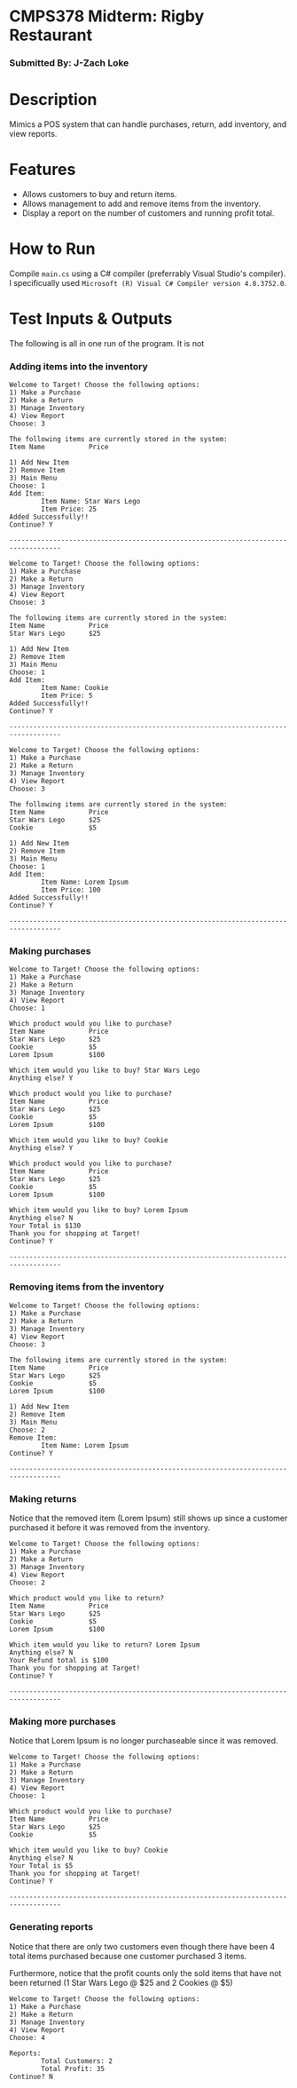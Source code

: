 # CMPS378 Midterm: Rigby Restaurant
### Submitted By: J-Zach Loke

# Description
Mimics a POS system that can handle purchases, return, add inventory, and view reports.

# Features
* Allows customers to buy and return items.
* Allows management to add and remove items from the inventory.
* Display a report on the number of customers and running profit total.

# How to Run
Compile `main.cs` using a C# compiler (preferrably Visual Studio's compiler). I specificually used `Microsoft (R) Visual C# Compiler version 4.8.3752.0`.

# Test Inputs & Outputs
The following is all in one run of the program. It is not

### Adding items into the inventory
```
Welcome to Target! Choose the following options:
1) Make a Purchase
2) Make a Return
3) Manage Inventory
4) View Report
Choose: 3

The following items are currently stored in the system:
Item Name           Price

1) Add New Item
2) Remove Item
3) Main Menu
Choose: 1
Add Item:
        Item Name: Star Wars Lego
        Item Price: 25
Added Successfully!!
Continue? Y

-----------------------------------------------------------------------------------

Welcome to Target! Choose the following options:
1) Make a Purchase
2) Make a Return
3) Manage Inventory
4) View Report
Choose: 3

The following items are currently stored in the system:
Item Name           Price
Star Wars Lego      $25

1) Add New Item
2) Remove Item
3) Main Menu
Choose: 1
Add Item:
        Item Name: Cookie
        Item Price: 5
Added Successfully!!
Continue? Y

-----------------------------------------------------------------------------------

Welcome to Target! Choose the following options:
1) Make a Purchase
2) Make a Return
3) Manage Inventory
4) View Report
Choose: 3

The following items are currently stored in the system:
Item Name           Price
Star Wars Lego      $25
Cookie              $5

1) Add New Item
2) Remove Item
3) Main Menu
Choose: 1
Add Item:
        Item Name: Lorem Ipsum
        Item Price: 100
Added Successfully!!
Continue? Y

-----------------------------------------------------------------------------------
```

### Making purchases
```
Welcome to Target! Choose the following options:
1) Make a Purchase
2) Make a Return
3) Manage Inventory
4) View Report
Choose: 1

Which product would you like to purchase?
Item Name           Price
Star Wars Lego      $25
Cookie              $5
Lorem Ipsum         $100

Which item would you like to buy? Star Wars Lego
Anything else? Y

Which product would you like to purchase?
Item Name           Price
Star Wars Lego      $25
Cookie              $5
Lorem Ipsum         $100

Which item would you like to buy? Cookie
Anything else? Y

Which product would you like to purchase?
Item Name           Price
Star Wars Lego      $25
Cookie              $5
Lorem Ipsum         $100

Which item would you like to buy? Lorem Ipsum
Anything else? N
Your Total is $130
Thank you for shopping at Target!
Continue? Y

-----------------------------------------------------------------------------------
```

### Removing items from the inventory
```
Welcome to Target! Choose the following options:
1) Make a Purchase
2) Make a Return
3) Manage Inventory
4) View Report
Choose: 3

The following items are currently stored in the system:
Item Name           Price
Star Wars Lego      $25
Cookie              $5
Lorem Ipsum         $100

1) Add New Item
2) Remove Item
3) Main Menu
Choose: 2
Remove Item:
        Item Name: Lorem Ipsum
Continue? Y

-----------------------------------------------------------------------------------
```

### Making returns
Notice that the removed item (Lorem Ipsum) still shows up since a customer purchased it before it was removed from the inventory.
```
Welcome to Target! Choose the following options:
1) Make a Purchase
2) Make a Return
3) Manage Inventory
4) View Report
Choose: 2

Which product would you like to return?
Item Name           Price
Star Wars Lego      $25
Cookie              $5
Lorem Ipsum         $100

Which item would you like to return? Lorem Ipsum
Anything else? N
Your Refund total is $100
Thank you for shopping at Target!
Continue? Y

-----------------------------------------------------------------------------------
```

### Making more purchases
Notice that Lorem Ipsum is no longer purchaseable since it was removed.
```
Welcome to Target! Choose the following options:
1) Make a Purchase
2) Make a Return
3) Manage Inventory
4) View Report
Choose: 1

Which product would you like to purchase?
Item Name           Price
Star Wars Lego      $25
Cookie              $5

Which item would you like to buy? Cookie
Anything else? N
Your Total is $5
Thank you for shopping at Target!
Continue? Y

-----------------------------------------------------------------------------------
```

### Generating reports
Notice that there are only two customers even though there have been 4 total items purchased because one customer purchased 3 items.

Furthermore, notice that the profit counts only the sold items that have not been returned (1 Star Wars Lego @ $25 and 2 Cookies @ $5)
```
Welcome to Target! Choose the following options:
1) Make a Purchase
2) Make a Return
3) Manage Inventory
4) View Report
Choose: 4

Reports:
        Total Customers: 2
        Total Profit: 35
Continue? N
```